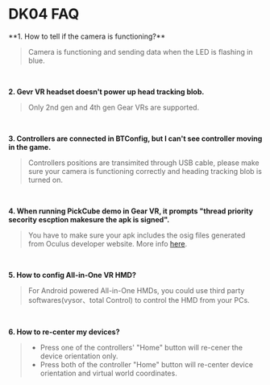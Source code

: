 <h1>DK04 FAQ</h1>
**1. How to tell if the camera is functioning?**

>  Camera is functioning and sending data when the LED is flashing in blue.

&emsp;

**2. Gevr VR headset doesn't power up head tracking blob.**
>  Only 2nd gen and 4th gen Gear VRs are supported.

&emsp;

**3. Controllers are connected in BTConfig, but I can't see controller moving in the game.**

>  Controllers positions are transimited through USB cable, please make sure your camera is functioning correctly and heading tracking blob is turned on.

&emsp;

**4. When running PickCube demo in Gear VR, it prompts "thread priority secority escption makesure the apk is signed".**

>  You have to make sure your apk includes the osig files generated from Oculus developer website. More info [here](https://docs.unity3d.com/Manual/VRDevices-Oculus.html).

&emsp;

**5. How to config All-in-One VR HMD?**

>  For Android powered All-in-One HMDs, you could use third party softwares(vysor、total Control) to control the HMD from your PCs. 

&emsp;

**6. How to re-center my devices?**

> * Press one of the controllers' "Home" button will re-cener the device orientation only.
> * Press both of the controller "Home" button will re-center device orientation and virtual world coordinates.
